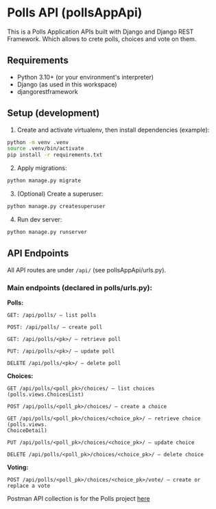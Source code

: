 # Polls API (pollsAppApi)
This is a Polls Application APIs built with Django and Django REST Framework.
Which allows to crete polls, choices and vote on them.

## Requirements
- Python 3.10+ (or your environment's interpreter)
- Django (as used in this workspace)
- djangorestframework

## Setup (development)
1. Create and activate virtualenv, then install dependencies (example):

```sh
python -m venv .venv
source .venv/bin/activate
pip install -r requirements.txt
```
2. Apply migrations:
```sh
python manage.py migrate
```
3. (Optional) Create a superuser:
```sh
python manage.py createsuperuser
```
4. Run dev server:
```sh
python manage.py runserver
```

## API Endpoints
All API routes are under ```/api/``` (see pollsAppApi/urls.py).

### Main endpoints (declared in polls/urls.py):
**Polls:**

    GET: /api/polls/ — list polls

    POST: /api/polls/ — create poll

    GET: /api/polls/<pk>/ — retrieve poll

    PUT: /api/polls/<pk>/ — update poll

    DELETE /api/polls/<pk>/ — delete poll

**Choices:**

    GET /api/polls/<poll_pk>/choices/ — list choices (polls.views.ChoicesList)

    POST /api/polls/<poll_pk>/choices/ — create a choice

    GET /api/polls/<poll_pk>/choices/<choice_pk>/ — retrieve choice (polls.views.
    ChoiceDetail)

    PUT /api/polls/<poll_pk>/choices/<choice_pk>/ — update choice

    DELETE /api/polls/<poll_pk>/choices/<choice_pk>/ — delete choice

**Voting:**

    POST /api/polls/<poll_pk>/choices/<choice_pk>/vote/ — create or replace a vote 


Postman API collection is for the Polls project [here](https://kuberlens.postman.co/workspace/poll-Application~77ca67f2-e7a7-451a-9fe9-f7de1d5ae1bd/collection/37029989-18d21979-c5d2-4afe-9b2a-46b526836041?action=share&source=copy-link&creator=37029989)